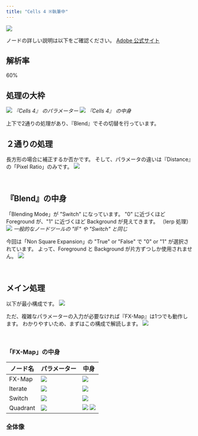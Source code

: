 ```yaml
---
title: "Cells 4 ※執筆中"
---
```

![](/images/591111c92d36ea/example2/2025-02-23_23h46_01.png)

ノードの詳しい説明は以下をご確認ください。
[Adobe 公式サイト](https://helpx.adobe.com/substance-3d-designer/substance-compositing-graphs/nodes-reference-for-substance-compositing-graphs/node-library/texture-generators/noises/cells-4.html)

## 解析率
60%

## 処理の大枠
![](/images/591111c92d36ea/example2/2025-03-02_19h57_10.png)
*『Cells 4』 のパラメーター*
![](/images/591111c92d36ea/example2/2025-03-02_16h09_44.png)
*『Cells 4』 の中身*


上下で2通りの処理があり、『Blend』でその切替を行っています。

## ２通りの処理
長方形の場合に補正するか否かです。
そして、パラメータの違いは『Distance』の「Pixel Ratio」のみです。
![](/images/591111c92d36ea/example2/2025-05-03_08h13_53.png)



&nbsp;
## 『Blend』の中身
「Blending Mode」が "Switch" になっています。
"0" に近づくほど Foreground が、"1" に近づくほど Background が見えてきます。
（lerp 処理）
![](/images/591111c92d36ea/example2/2025-03-02_19h50_47.png)
*一般的なノードツールの "IF" や "Switch" と同じ*


今回は「Non Square Expansion」の "True" or "False" で "0" or "1" が選択されています。
よって、Foreground と Background が片方ずつしか使用されません。
![](/images/591111c92d36ea/example2/Animation_aa.gif)


&nbsp;
## メイン処理
以下が最小構成です。 
![](/images/591111c92d36ea/example2/2025-05-03_11h17_30.png)

ただ、複雑なパラメーターの入力が必要なければ『FX-Map』は1つでも動作します。
わかりやすいため、まずはこの構成で解読します。
![](/images/591111c92d36ea/example2/2025-05-03_11h41_39.png)




&nbsp;
### 「FX-Map」の中身
| ノード名 | パラメーター          | 中身                     |
|----|------------------|---------------------|
| FX-Map | ![](/images/591111c92d36ea/example2/2025-05-03_12h11_52.png)  | ![](/images/591111c92d36ea/example2/2025-05-03_11h48_06.png) |
| Iterate | ![](/images/591111c92d36ea/example2/2025-05-03_11h51_01.png)  | ![](/images/591111c92d36ea/example2/2025-05-03_11h55_15.png) |
| Switch  | ![](/images/591111c92d36ea/example2/2025-05-03_11h58_27.png) | ![](/images/591111c92d36ea/example2/2025-05-03_12h08_54.png) |
| Quadrant | ![](/images/591111c92d36ea/example2/2025-05-03_12h11_52.png) | ![](/images/591111c92d36ea/example2/2025-05-03_12h17_41.png) ![](/images/591111c92d36ea/example2/2025-05-03_12h18_39.png)  |

### 全体像
